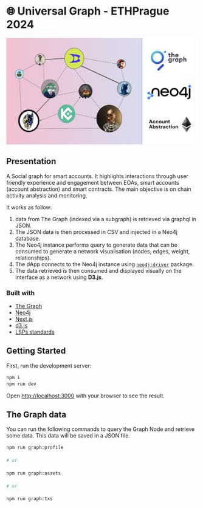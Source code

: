 # 🌐 Universal Graph - ETHPrague 2024

![Cover image hackathon EthPrague 2024](./docs/ogp.png)

## Presentation

A Social graph for smart accounts. It highlights interactions through user friendly experience and engagement between EOAs, smart accounts (account abstraction) and smart contracts. The main objective is on chain activity analysis and monitoring.

It works as follow:

1. data from The Graph (indexed via a subgraph) is retrieved via graphql in JSON.
2. The JSON data is then processed in CSV and injected in a Neo4j database.
3. The Neo4j instance performs query to generate data that can be consumed to generate a network visualisation (nodes, edges, weight, relationships).
4. The dApp connects to the Neo4j instance using [`neo4j-driver`](https://www.npmjs.com/package/neo4j-driver) package.
5. The data retrieved is then consumed and displayed visually on the interface as a network using **D3.js**.

### Built with

- [The Graph](./api/)
- [Neo4j](https://neo4j.com/)
- [Next.js](https://nextjs.org/)
- [d3.js](https://d3js.org)
- [LSPs standards](https://docs.lukso.tech/standards/introduction)

## Getting Started

First, run the development server:

```bash
npm i
npm run dev
```

Open [http://localhost:3000](http://localhost:3000) with your browser to see the result.

## The Graph data

You can run the following commands to query the Graph Node and retrieve some data. This data will be saved in a JSON file.

```bash
npm run graph:profile

# or

npm run graph:assets

# or

npm run graph:txs
```
